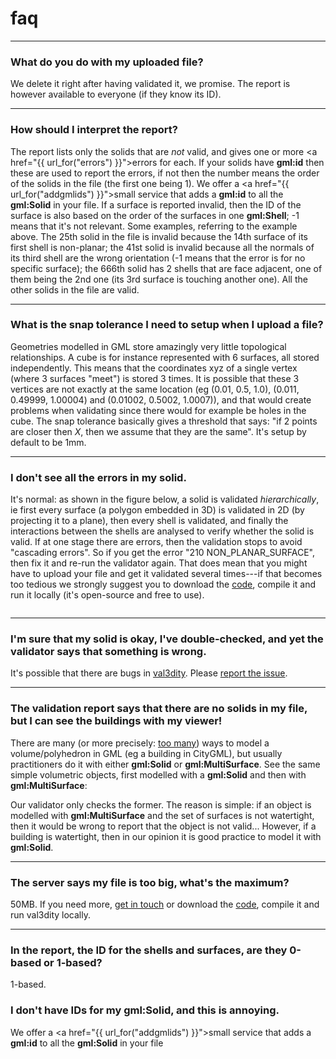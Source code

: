 
<div class="page-header">
    <h1>faq</h1>
</div>

<!--TOC-->

---

### What do you do with my uploaded file?

We delete it right after having validated it, we promise. The report is however available to everyone (if they know its ID).

---

### How should I interpret the report?

<script src="https://gist.github.com/hugoledoux/11082609.js"></script>

The report lists only the solids that are *not* valid, and gives one or more <a href="{{  url_for("errors")  }}">errors</a> for each. If your solids have __gml:id__ then these are used to report the errors, if not then the number means the order of the solids in the file (the first one being 1). We offer a <a href="{{  url_for("addgmlids")  }}">small service</a> that adds a __gml:id__ to all the __gml:Solid__ in your file. If a surface is reported invalid, then the ID of the surface is also based on the order of the surfaces in one __gml:Shell__; -1 means that it's not relevant. Some examples, referring to the example above. The 25th solid in the file is invalid because the 14th surface of its first shell is non-planar; the 41st solid is invalid because all the normals of its third shell are the wrong orientation (-1 means that the error is for no specific surface); the 666th solid has 2 shells that are face adjacent, one of them being the 2nd one (its 3rd surface is touching another one). All the other solids in the file are valid.

---

### What is the snap tolerance I need to setup when I upload a file?

Geometries modelled in GML store amazingly very little topological relationships. A cube is for instance represented with 6 surfaces, all stored independently. This means that the coordinates xyz of a single vertex (where 3 surfaces "meet") is stored 3 times. It is possible that these 3 vertices are not exactly at the same location (eg (0.01, 0.5, 1.0), (0.011, 0.49999, 1.00004) and (0.01002, 0.5002, 1.0007)), and that would create problems when validating since there would for example be holes in the cube. The snap tolerance basically gives a threshold that says: "if 2 points are closer then *X*, then we assume that they are the same". It's setup by default to be 1mm. 

---

### I don't see all the errors in my solid.

It's normal: as shown in the figure below, a solid is validated *hierarchically*, ie first every surface (a polygon embedded in 3D) is validated in 2D (by projecting it to a plane), then every shell is validated, and finally the interactions between the shells are analysed to verify whether the solid is valid. If at one stage there are errors, then the validation stops to avoid "cascading errors". So if you get the error "210 NON\_PLANAR\_SURFACE", then fix it and re-run the validator again. That does mean that you might have to upload your file and get it validated several times---if that becomes too tedious we strongly suggest you to download the [code](https://github.com/tudelft-gist/val3dity), compile it and run it locally (it's open-source and free to use).

<p><img src="{{ url_for('static', filename='img/steps.png') }}" alt="" /></p>

---

### I'm sure that my solid is okay, I've double-checked, and yet the validator says that something is wrong.

It's possible that there are bugs in [val3dity](https://github.com/tudelft-gist/val3dity). Please [report the issue](https://github.com/tudelft-gist/val3dity/issues).

---

### The validation report says that there are no solids in my file, but I can see the buildings with my viewer!

There are many (or more precisely: [too many](http://erouault.blogspot.nl/2014/04/gml-madness.html)) ways to model a volume/polyhedron in GML (eg a building in CityGML), but usually practitioners do it with either __gml:Solid__ or __gml:MultiSurface__. See the same simple volumetric objects, first modelled with a __gml:Solid__ and then with __gml:MultiSurface__:

<script src="https://gist.github.com/hugoledoux/10551725.js"></script>

<script src="https://gist.github.com/hugoledoux/10551979.js"></script>

Our validator only checks the former. The reason is simple: if an object is modelled with __gml:MultiSurface__ and the set of surfaces is not watertight, then it would be wrong to report that the object is not valid... However, if a building is watertight, then in our opinion it is good practice to model it with __gml:Solid__.

---

### The server says my file is too big, what's the maximum?

50MB. If you need more, [get in touch](/val3dity/contact) or download the [code](https://github.com/tudelft-gist/val3dity), compile it and run val3dity locally.

---

### In the report, the ID for the shells and surfaces, are they 0-based or 1-based?

1-based.

### I don't have IDs for my __gml:Solid__, and this is annoying.

We offer a <a href="{{  url_for("addgmlids")  }}">small service</a> that adds a __gml:id__ to all the __gml:Solid__ in your file



